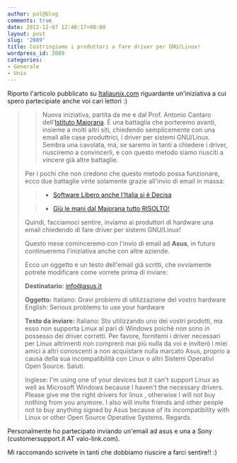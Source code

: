 ```yaml
---
author: pol@blog
comments: true
date: 2012-12-07 12:40:17+00:00
layout: post
slug: '2089'
title: Costringiamo i produttori a fare driver per GNU/Linux!
wordpress_id: 2089
categories:
- Generale
- Unix
---
```


Riporto l'articolo pubblicato su [Italiaunix.com](http://www.italiaunix.com) riguardante un'iniziativa a cui spero partecipiate anche voi cari lettori :)





<blockquote>

> 
> Nuova iniziativa, partita da me e dal Prof. Antonio Cantaro dell'[Istituto Majorana](http://www.istitutomajorana.it/).
È una battaglia che porteremo avanti, insieme a molti altri siti, chiedendo semplicemente con una email alle case produttrici, i driver per sistemi GNU/Linux.
Sembra una cavolata, ma, se saremo in tanti a chiedere i driver, riusciremo a convincerli, e con questo metodo siamo riusciti a vincere già altre battaglie.
> 
> 
Per i pochi che non credono che questo metodo possa funzionare, ecco due battaglie vinte solamente grazie all'invio di email in massa:

> 
> 
	
>   * [Software Libero anche l'Italia si è Decisa](http://www.istitutomajorana.it/index.php?option=com_content&task=view&id=2050&Itemid=33)
> 
	
>   * [Giù le mani dal Majorana tutto RISOLTO!](http://www.istitutomajorana.it/index.php?option=com_content&task=view&id=1640&Itemid=33)
> 

Quindi, facciamoci sentire, inviamo ai produttori di hardware una email chiedendo di fare driver per sistemi GNU/Linux!

Questo mese cominceremo con l'invio di email ad **Asus**, in futuro continueremo l'iniziativa anche con altre aziende.

Ecco un oggetto e un testo dell'email già scritti, che ovviamente potrete modificare come vorrete prima di inviare:

**Destinatario:**
info@asus.it

**Oggetto:**
Italiano: Gravi problemi di utilizzazione del vostro hardware
English: Serious problems to use your hardware

**Testo da inviare:**
Italiano: Sto utilizzando uno dei vostri prodotti, ma esso non supporta Linux al pari di Windows poichè non sono in possesso dei driver corretti. Per favore, fornitemi i driver necessari per Linux altrimenti non comprerò mai più nulla da voi e inviterò i miei amici a altri conoscenti a non acquistare nulla marcato Asus, proprio a causa della sua incompatibilità con Linux o altri Sistemi Operativi Open Source. Saluti.

Inglese: I'm using one of your devices but it can't support Linux as well as Microsoft Windows because I haven't the necessary drivers. Please give me the right drivers for linux , otherwise I will not buy nothing from you anymore. I also will invite friends and other people not to buy anything signed by Asus because of its incompatibility with Linux or other Open Source Operative Systems. Regards.

</blockquote>


Personalmente ho partecipato inviando un'email ad asus e una a Sony (customersupport.it AT vaio-link.com).

Mi raccomando scrivete in tanti che dobbiamo riuscire a farci sentire!! :)
